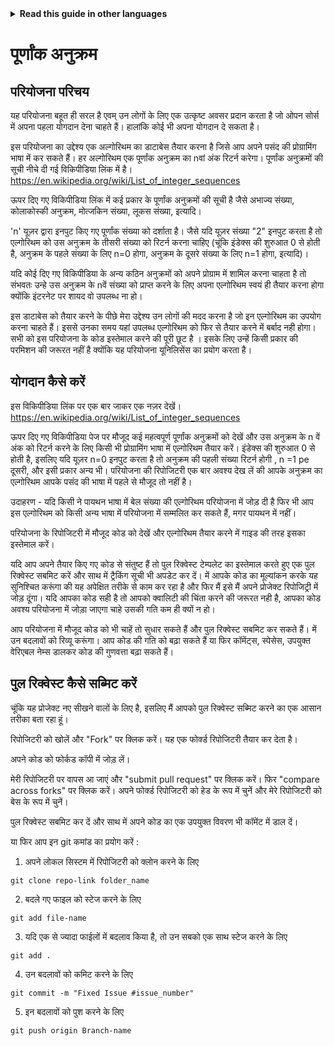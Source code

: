 <!-- Do not translate this -->
<details>
<summary>
<strong> Read this guide in other languages </strong>
</summary>
    <ul>
        <li><a href="https://github.com/Twiggecode/Integer-Sequences/blob/main/README.md"> English </a></li>
        <li><a href="https://github.com/Twiggecode/Integer-Sequences/blob/main/README%20Translations/README_IT.md"> Italian </a></li>
        <li><a href="https://github.com/Twiggecode/Integer-Sequences/blob/main/README%20Translations/README_HINDI.md"> Hindi </a></li>
        <li><a href="https://github.com/Twiggecode/Integer-Sequences/blob/main/README%20Translations/README_CN.md"> Chinese </a></li>
        <li><a href="https://github.com/Twiggecode/Integer-Sequences/blob/main/README%20Translations/README_FR.md"> French </a></li>
        <li><a href="https://github.com/Twiggecode/Integer-Sequences/blob/main/README%20Translations/README_ID.md"> Indonesian </a></li>
        <li><a href="https://github.com/Twiggecode/Integer-Sequences/blob/main/README%20Translations/README_KR.md"> Korean </a></li>
        <li><a href="https://github.com/Twiggecode/Integer-Sequences/blob/main/README%20Translations/README_PT.md"> Portuguese </a></li>
        <li><a href="https://github.com/Twiggecode/Integer-Sequences/blob/main/README%20Translations/README_RO.md"> Romanian </a></li>
        <li><a href="https://github.com/Twiggecode/Integer-Sequences/blob/main/README%20Translations/README_RU.md"> Russian </a></li>
        <li><a href="https://github.com/Twiggecode/Integer-Sequences/blob/main/README%20Translations/README_ES.md"> Spanish </a></li>
        <li><a href="https://github.com/Twiggecode/Integer-Sequences/blob/main/README%20Translations/README_AR.md"> Arabic </a></li>
</details>
<!-- Do not translate this -->



# पूर्णांक अनुक्रम
## परियोजना परिचय
यह परियोजना बहूत ही सरल है एवम् उन लोगों के लिए एक उत्कृष्ट अवसर प्रदान करता है जो ओपन सोर्स में अपना पहला योगदान देना चाहते हैं। हालांकि कोई भी अपना योगदान दे सकता है।

इस परियोजना का उद्देश्य एक अल्गोरिथम का डाटाबेस तैयार करना है जिसे आप अपने पसंद की प्रोग्रामिंग भाषा में कर सकते हैं। हर अल्गोरिथम एक पूर्णांक अनुक्रम का nवां अंक रिटर्न करेगा। पूर्णांक अनुक्रमों की सूची नीचे दी गई विकिपीडिया लिंक में है। https://en.wikipedia.org/wiki/List_of_integer_sequences

ऊपर दिए गए विकिपीडिया लिंक में कई प्रकार के पूर्णांक अनुक्रमों की सूची है जैसे अभाज्य संख्या, कोलाकोस्की अनुक्रम, मोत्जकिन संख्या, लूकस संख्या, इत्यादि।

'n' यूज़र द्वारा इनपुट किए गए पूर्णांक संख्या को दर्शाता है। जैसे  यदि यूज़र संख्या "2" इनपुट करता है तो एल्गोरिथम को उस अनुक्रम के तीसरी संख्या को रिटर्न करना चाहिए (चूंकि इंडेक्स की शुरुआत 0 से होती है, अनुक्रम के पहले संख्या के लिए n=0 होगा, अनुक्रम के दूसरे संख्या के लिए n=1 होगा, इत्यादि)।

यदि कोई दिए गए विकिपीडिया के अन्य कठिन अनुक्रमों को अपने प्रोग्राम में शामिल करना चाहता है तो संभवतः उन्हे उस अनुक्रम के nवें संख्या को प्राप्त करने के लिए अपना एल्गोरिथम स्वयं ही तैयार करना होगा क्योंकि इंटरनेट पर शायद वो उपलब्ध ना हो।

इस डाटाबेस को तैयार करने के पीछे मेरा उद्देश्य उन लोगों की मदद करना है जो इन एल्गोरिथम का उपयोग करना चाहते हैं। इससे उनका समय यहां उपलब्ध एल्गोरिथम को फिर से तैयार करने में बर्बाद नही होगा। सभी को  इस परियोजना के कोड इस्तेमाल करने की पूरी छूट है । इसके लिए उन्हें किसी प्रकार की परमिशन की जरूरत नहीं है क्योंकि यह परियोजना यूनिलिसेंस का प्रयोग करता है।

## योगदान कैसे करें

इस विकिपीडिया लिंक पर एक बार जाकर एक नज़र देखें। https://en.wikipedia.org/wiki/List_of_integer_sequences

ऊपर दिए गए विकिपीडिया पेज पर मौजूद कई महत्वपूर्ण पूर्णांक अनुक्रमों को देखें और उस अनुक्रम के n वें अंक को रिटर्न करने के लिए किसी भी प्रोग्रामिंग भाषा में एल्गोरिथम तैयार करें। इंडेक्स की शुरुआत 0 से होती है, इसलिए यदि यूज़र n=0 इनपुट करता है तो अनुक्रम की पहली संख्या रिटर्न होगी , n =1 pe दूसरी, और इसी प्रकार अन्य भी। परियोजना की रिपोजिटरी एक बार अवश्य देख लें की आपके अनुक्रम का एल्गोरिथम आपके पसंद की भाषा में पहले से मौजूद तो नहीं है।

उदाहरण - यदि किसी ने पायथन भाषा में बेल संख्या की एल्गोरिथम परियोजना में जोड़ दी है फिर भी आप इस एल्गोरिथम को किसी अन्य भाषा में परियोजना में सम्मलित कर सकते हैं, मगर पायथन में नहीं।

परियोजना के रिपोजिटरी में मौजूद कोड को देखें और एल्गोरिथम तैयार करने में गाइड की तरह इसका इस्तेमाल करें।

यदि आप अपने तैयार किए गए कोड से संतुष्ट हैं तो पुल रिक्वेस्ट टेम्पलेट का इस्तेमाल करते हुए एक पुल रिक्वेस्ट सबमिट करें और साथ में ट्रैकिंग सूची भी अपडेट कर दें। में आपके कोड का मूल्यांकन करके यह सुनिश्चित करूंगा की यह अपेक्षित तरीके से काम कर रहा है और फिर मैं इसे मैं अपने प्रोजेक्ट रिपोजिट्री में जोड़ दूंगा।
यदि आपका कोड सही है तो आपको क्वालिटी की चिंता करने की जरूरत नही है, आपका कोड अवश्य परियोजना में जोड़ा जाएगा चाहे उसकी गति कम ही क्यों न हो।

आप परियोजना में मौजूद कोड को भी चाहें तो सुधार सकते हैं और पुल रिक्वेस्ट सबमिट कर सकते हैं। में उन बदलावों को रिव्यू करूंगा। आप कोड की गति को बढ़ा सकते हैं या फिर कॉमेंट्स, स्पेसेस, उपयुक्त वेरिएबल नेम्स डालकर कोड की गुणवत्ता बढ़ा सकते हैं।

## पुल रिक्वेस्ट कैसे सब्मिट करें

चूंकि यह प्रोजेक्ट नए सीखने वालों के लिए है, इसलिए मैं आपको पुल रिक्वेस्ट सब्मिट करने का एक आसान तरीका बता रहा हूं।

रिपोजिटरी को खोलें और "Fork" पर क्लिक करें। यह एक फोर्क्ड रिपोजिटरी तैयार कर देता है।

अपने कोड को फोर्कड कॉपी में जोड़ लें।

मेरी रिपोजिटरी पर वापस आ जाएं और "submit pull request" पर क्लिक करें। फिर "compare across forks" पर क्लिक करें। अपने फोर्क्ड रिपोजिटरी को हेड के रूप में चुनें और मेरे रिपोजिटरी को बेस के रूप में चुनें।

पुल रिक्वेस्ट सबमिट कर दें और साथ में अपने कोड का एक उपयुक्त विवरण भी कॉमेंट में डाल दें।

या फिर आप इन git कमांड का प्रयोग करें :

  1. अपने लोकल सिस्टम में रिपोजिटरी को क्लोन करने के लिए

```git clone repo-link folder_name```

  2. बदले गए फाइल को स्टेज करने के लिए
  
```git add file-name```

  3. यदि एक से ज्यादा फाईलों में बदलाव किया है, तो उन सबको एक साथ स्टेज करने के लिए

```git add .```
 
  4. उन बदलावों को कमिट करने के लिए

```git commit -m "Fixed Issue #issue_number"```

  5. इन बदलावों को पुश करने के लिए

```git push origin Branch-name```
